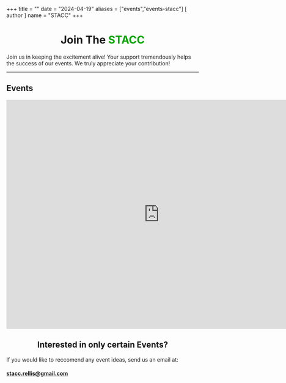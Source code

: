 +++
title = ""
date = "2024-04-19"
aliases = ["events","events-stacc"]
[ author ]
  name = "STACC"
+++

<center><h1>Join The <div style="color: #07a500; display: inline;">STACC</div></h1></center>


Join us in keeping the excitement alive! Your support tremendously helps the success of our events. We truly appreciate your contribution!


----------------------------------------------------------------
<h2>Events</h2>

<center><iframe src="https://calendar.google.com/calendar/embed?src=delarosadyl%40gmail.com&ctz=America%2FChicago" style="border: 0" width="800" height="600" frameborder="0" scrolling="no">Loading...</iframe></center>

<center><h2>Interested in only certain Events?</h2></center>

If you would like to reccomend any event ideas, send us an email at:

#### stacc.rellis@gmail.com
